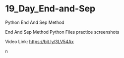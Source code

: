# 19_Day_End-and-Sep
Python End And Sep Method

End And Sep Method Python Files
practice screenshots

Video Link: https://bit.ly/3LV54Ax


n
